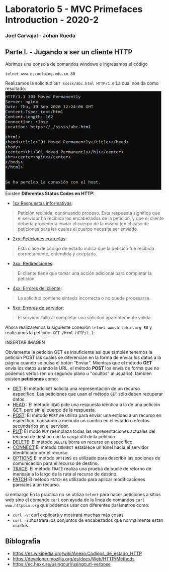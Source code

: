 
# **Laboratorio 5 - MVC Primefaces Introduction - 2020-2**
### Joel Carvajal - Johan Rueda
## Parte I. - Jugando a ser un cliente HTTP
Abrimos una consola de comandos windows e ingresamos el código

    telnet www.escuelaing.edu.co 80
 
Realizamos la solicitud `GET sssss/abc.html HTTP/1.0` La cual nos da como resultado:
![301 Moved permanently.](https://github.com/johanrueda/CVDS-LAB5/blob/master/Imagenes/2.PNG)
Existen **Diferentes Status Codes en HTTP:**
 - [1xx Respuestas informativas](https://en.wikipedia.org/wiki/List_of_HTTP_status_codes#1xx_informational_response):  
 > Petición recibida, continuando proceso. Esta respuesta significa que el servidor ha recibido los encabezados de la petición, y que el cliente debería proceder a enviar el cuerpo de la misma (en el caso de peticiones para las cuales el cuerpo necesita ser enviado.
 - [  2xx: Peticiones correctas](https://es.wikipedia.org/wiki/Anexo:C%C3%B3digos_de_estado_HTTP#2xx:_Peticiones_correctas):
> Esta clase de código de estado indica que la petición fue recibida correctamente, entendida y aceptada.
 - [3xx: Redirecciones](https://es.wikipedia.org/wiki/Anexo:C%C3%B3digos_de_estado_HTTP#3xx:_Redirecciones):
> El cliente tiene que tomar una acción adicional para completar la petición.
 - [4xx: Errores del cliente](https://es.wikipedia.org/wiki/Anexo:C%C3%B3digos_de_estado_HTTP#4xx:_Errores_del_cliente):
 > La solicitud contiene sintaxis incorrecta o no puede procesarse.
 - [ 5xx: Errores de servidor](https://es.wikipedia.org/wiki/Anexo:C%C3%B3digos_de_estado_HTTP#5xx:_Errores_de_servidor):
> El servidor falló al completar una solicitud aparentemente válida.

Ahora realizaremos la siguiente conexión  `telnet www.httpbin.org 80` y realizamos la petición: `GET /html HTTP/1.1`:

INSERTAR IMAGEN

Obviamente la petición GET es insuficiente así que también tenemos la petición POST las cuales se diferencian en la forma de enviar los datos a la página cuando se pulsa el botón “Enviar”. Mientras que el método **GET** envía los datos usando la URL, el método **POST** los envía de forma que no podemos verlos (en un segundo plano u "ocultos" al usuario).
tambien existen **peticiones** como:
- [GET](https://developer.mozilla.org/en-US/docs/Web/HTTP/Methods/GET): El método `GET` solicita una representación de un recurso específico. Las peticiones que usan el método `GET`  sólo deben recuperar datos.
- [HEAD](https://developer.mozilla.org/en-US/docs/Web/HTTP/Methods/HEAD) : El método  `HEAD`  pide una respuesta idéntica a la de una petición GET, pero sin el cuerpo de la respuesta.
- [POST](https://developer.mozilla.org/en-US/docs/Web/HTTP/Methods/POST): El método  `POST`  se utiliza para enviar una entidad a un recurso en específico, causando a menudo un cambio en el estado o efectos secundarios en el servidor.
- [PUT](https://developer.mozilla.org/en-US/docs/Web/HTTP/Methods/PUT): El modo `PUT` reemplaza todas las representaciones actuales del recurso de destino con la carga útil de la petición.
- [DELETE](https://developer.mozilla.org/en-US/docs/Web/HTTP/Methods/DELETE): El método `DELETE`  borra un recurso en específico.
- [CONNECT](https://developer.mozilla.org/en-US/docs/Web/HTTP/Methods/CONNECT):El método `CONNECT`  establece un túnel hacia el servidor identificado por el recurso.
- [OPTIONS](https://developer.mozilla.org/en-US/docs/Web/HTTP/Methods/OPTIONS):El método `OPTIONS` es utilizado para describir las opciones de comunicación para el recurso de destino.
- [TRACE](https://developer.mozilla.org/en-US/docs/Web/HTTP/Methods/TRACE): El método `TRACE` realiza una prueba de bucle de retorno de mensaje a lo largo de la ruta al recurso de destino.
- [PATCH](https://developer.mozilla.org/en-US/docs/Web/HTTP/Methods/PATCH):El método `PATCH`  es utilizado para aplicar modificaciones parciales a un recurso.

si embargo En la practica no se utiliza `telnet` para hacer peticiones a sitios web sino el comando `curl` con ayuda de la linea de comandos `curl www.httpbin.org` que podemos usar con diferentes parámetros como:

 - `curl -v`: curl explicará y mostrará muchas más cosas.
 - `curl -i`:mostrara los conjuntos de encabezados que normalmente estan ocultos.

## Biblografia

 - https://es.wikipedia.org/wiki/Anexo:Códigos_de_estado_HTTP
 - https://developer.mozilla.org/es/docs/Web/HTTP/Methods
 - https://ec.haxx.se/usingcurl/usingcurl-verbose